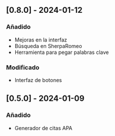## [0.8.0] - 2024-01-12

### Añadido

- Mejoras en la interfaz
- Búsqueda en SherpaRomeo
- Herramienta para pegar palabras clave

### Modificado

- Interfaz de botones

## [0.5.0] - 2024-01-09

### Añadido

- Generador de citas APA
